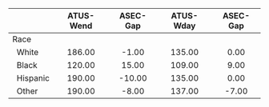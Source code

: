 
|                      |    ATUS-Wend |     ASEC-Gap |    ATUS-Wday |     ASEC-Gap |
| -------------------- | :----------: | :----------: | :----------: | :----------: |
| Race                 |              |              |              |              |
| &nbsp;&nbsp;White    |       186.00 |        -1.00 |       135.00 |         0.00 |
| &nbsp;&nbsp;Black    |       120.00 |        15.00 |       109.00 |         9.00 |
| &nbsp;&nbsp;Hispanic |       190.00 |       -10.00 |       135.00 |         0.00 |
| &nbsp;&nbsp;Other    |       190.00 |        -8.00 |       137.00 |        -7.00 |

